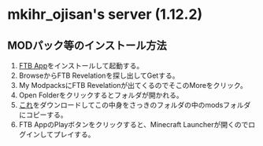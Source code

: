 # mkihr_ojisan's server (1.12.2)

## MODパック等のインストール方法

1. [FTB App](https://feed-the-beast.com)をインストールして起動する。
1. BrowseからFTB Revelationを探し出してGetする。
1. My ModpacksにFTB Revelationが出てくるのでそこのMoreをクリック。
1. Open Folderをクリックするとフォルダが開かれる。
1. [これ](https://github.com/mkihr-ojisan/mkihr_ojisan-s-server-installation/raw/main/extra-mods.zip)をダウンロードしてこの中身をさっきのフォルダの中のmodsフォルダにコピーする。
1. FTB AppのPlayボタンをクリックすると、Minecraft Launcherが開くのでログインしてプレイする。
